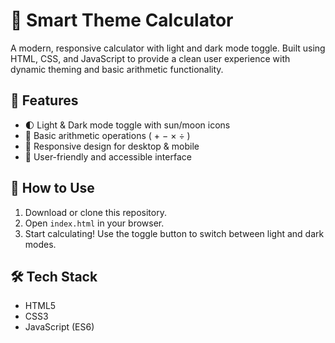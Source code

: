 # 🔢 Smart Theme Calculator

A modern, responsive calculator with light and dark mode toggle. Built using HTML, CSS, and JavaScript to provide a clean user experience with dynamic theming and basic arithmetic functionality.

## 🌟 Features

- 🌓 Light & Dark mode toggle with sun/moon icons  
- 🧮 Basic arithmetic operations ( + − × ÷ )  
- 📱 Responsive design for desktop & mobile  
- 🎯 User-friendly and accessible interface  

## 🚀 How to Use

1. Download or clone this repository.
2. Open `index.html` in your browser.
3. Start calculating! Use the toggle button to switch between light and dark modes.

## 🛠 Tech Stack

- HTML5  
- CSS3  
- JavaScript (ES6)



